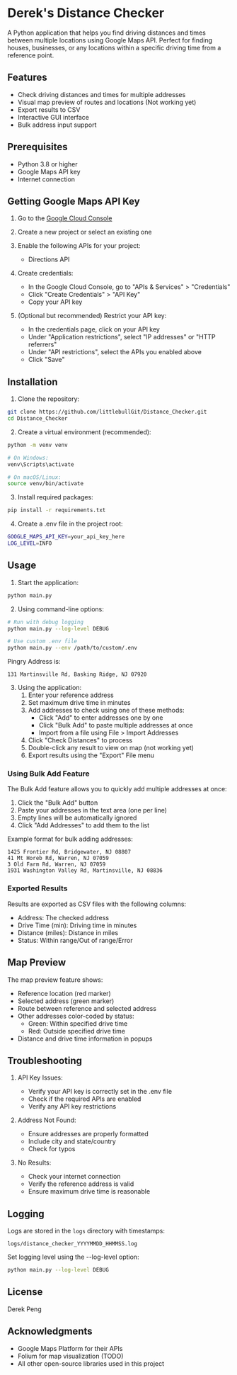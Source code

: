 # Derek's Distance Checker

A Python application that helps you find driving distances and times between multiple locations using Google Maps API. Perfect for finding houses, businesses, or any locations within a specific driving time from a reference point.

## Features

- Check driving distances and times for multiple addresses
- Visual map preview of routes and locations (Not working yet)
- Export results to CSV
- Interactive GUI interface
- Bulk address input support

## Prerequisites

- Python 3.8 or higher
- Google Maps API key
- Internet connection

## Getting Google Maps API Key

1. Go to the [Google Cloud Console](https://console.cloud.google.com/)
2. Create a new project or select an existing one
3. Enable the following APIs for your project:

   - Directions API

4. Create credentials:

   - In the Google Cloud Console, go to "APIs & Services" > "Credentials"
   - Click "Create Credentials" > "API Key"
   - Copy your API key

5. (Optional but recommended) Restrict your API key:
   - In the credentials page, click on your API key
   - Under "Application restrictions", select "IP addresses" or "HTTP referrers"
   - Under "API restrictions", select the APIs you enabled above
   - Click "Save"

## Installation

1. Clone the repository:

```bash
git clone https://github.com/littlebullGit/Distance_Checker.git
cd Distance_Checker
```

2. Create a virtual environment (recommended):

```bash
python -m venv venv

# On Windows:
venv\Scripts\activate

# On macOS/Linux:
source venv/bin/activate
```

3. Install required packages:

```bash
pip install -r requirements.txt
```

4. Create a .env file in the project root:

```bash
GOOGLE_MAPS_API_KEY=your_api_key_here
LOG_LEVEL=INFO
```

## Usage

1. Start the application:

```bash
python main.py
```

2. Using command-line options:

```bash
# Run with debug logging
python main.py --log-level DEBUG

# Use custom .env file
python main.py --env /path/to/custom/.env
```

Pingry Address is:

```
131 Martinsville Rd, Basking Ridge, NJ 07920
```

3. Using the application:
   1. Enter your reference address
   2. Set maximum drive time in minutes
   3. Add addresses to check using one of these methods:
      - Click "Add" to enter addresses one by one
      - Click "Bulk Add" to paste multiple addresses at once
      - Import from a file using File > Import Addresses
   4. Click "Check Distances" to process
   5. Double-click any result to view on map (not working yet)
   6. Export results using the "Export" File menu

### Using Bulk Add Feature

The Bulk Add feature allows you to quickly add multiple addresses at once:

1. Click the "Bulk Add" button
2. Paste your addresses in the text area (one per line)
3. Empty lines will be automatically ignored
4. Click "Add Addresses" to add them to the list

Example format for bulk adding addresses:

```
1425 Frontier Rd, Bridgewater, NJ 08807
41 Mt Horeb Rd, Warren, NJ 07059
3 Old Farm Rd, Warren, NJ 07059
1931 Washington Valley Rd, Martinsville, NJ 08836
```

### Exported Results

Results are exported as CSV files with the following columns:

- Address: The checked address
- Drive Time (min): Driving time in minutes
- Distance (miles): Distance in miles
- Status: Within range/Out of range/Error

## Map Preview

The map preview feature shows:

- Reference location (red marker)
- Selected address (green marker)
- Route between reference and selected address
- Other addresses color-coded by status:
  - Green: Within specified drive time
  - Red: Outside specified drive time
- Distance and drive time information in popups

## Troubleshooting

1. API Key Issues:

   - Verify your API key is correctly set in the .env file
   - Check if the required APIs are enabled
   - Verify any API key restrictions

2. Address Not Found:

   - Ensure addresses are properly formatted
   - Include city and state/country
   - Check for typos

3. No Results:
   - Check your internet connection
   - Verify the reference address is valid
   - Ensure maximum drive time is reasonable

## Logging

Logs are stored in the `logs` directory with timestamps:

```
logs/distance_checker_YYYYMMDD_HHMMSS.log
```

Set logging level using the --log-level option:

```bash
python main.py --log-level DEBUG
```

## License

Derek Peng

## Acknowledgments

- Google Maps Platform for their APIs
- Folium for map visualization (TODO)
- All other open-source libraries used in this project
